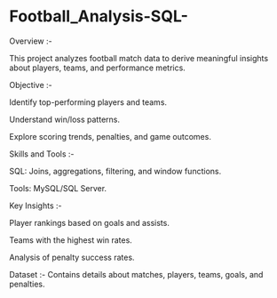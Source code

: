 # Football_Analysis-SQL-

Overview :-

This project analyzes football match data to derive meaningful insights about players, teams, and performance metrics.

Objective :-

Identify top-performing players and teams.

Understand win/loss patterns.

Explore scoring trends, penalties, and game outcomes.

Skills and Tools :-

SQL: Joins, aggregations, filtering, and window functions.

Tools: MySQL/SQL Server.

Key Insights :-

Player rankings based on goals and assists.

Teams with the highest win rates.

Analysis of penalty success rates.


Dataset :-
Contains details about matches, players, teams, goals, and penalties.
